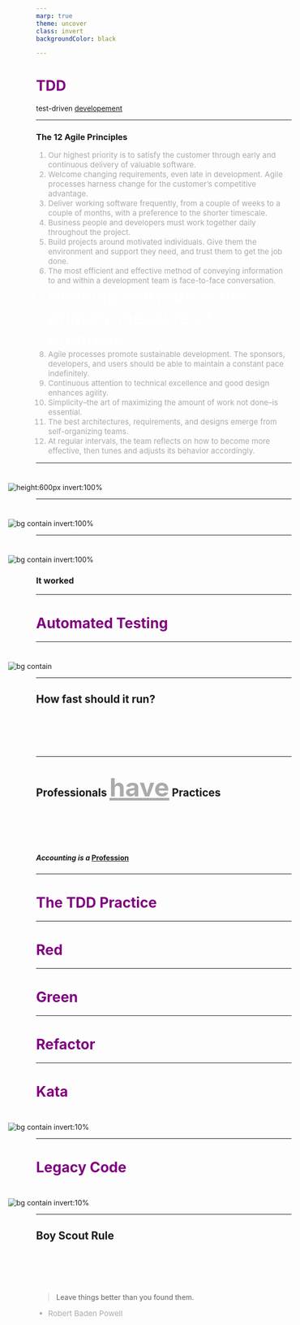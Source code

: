 ```yaml
---
marp: true
theme: uncover
class: invert
backgroundColor: black

---
```

<style scoped>
    em {
        text-decoration: underline;
        font-style: normal;
    }
</style>

# TDD

test-driven _developement_

---
<style scoped>
    li {
        font-size : 15px;
        color: #aaa;
    }
    li:nth-child(7) {
        color: white;
        font-size : 35px !important;
    }
</style>

### The 12 Agile Principles

1. Our highest priority is to satisfy the customer through early and continuous delivery of valuable software.
1. Welcome changing requirements, even late in development. Agile processes harness change for the customer’s competitive advantage.
1. Deliver working software frequently, from a couple of weeks to a couple of months, with a preference to the shorter timescale.
1. Business people and developers must work together daily throughout the project.
1. Build projects around motivated individuals. Give them the environment and support they need, and trust them to get the job done.
1. The most efficient and effective method of conveying information to and within a development team is face-to-face conversation.
1. Working software is the primary measure of progress.
1. Agile processes promote sustainable development. The sponsors, developers, and users should be able to maintain a constant pace indefinitely.
1. Continuous attention to technical excellence and good design enhances agility.
1. Simplicity–the art of maximizing the amount of work not done–is essential.
1. The best architectures, requirements, and designs emerge from self-organizing teams.
1. At regular intervals, the team reflects on how to become more effective, then tunes and adjusts its behavior accordingly.

---
<style scoped>
    img {
        margin: 25px 0 0 -55px;
    }
</style>
![height:600px invert:100%](./images/sdlc.png)

---
![bg contain invert:100%](./images/feedback.png)

---
![bg contain invert:100%](./images/timer.png)
### It worked

---
# Automated Testing

---
![bg contain](./images/testing-pyramid.png)

<!-- 
    Mars rover - 7 minutes latency in communication (in one direction)
-->

---
## How fast should it run?

<!--
    Calculation :
        3000 classes
        10 TCs

        - 1 second per test
        - 100 ms per test

-->

---
<style scoped>
    h2 em {
        font-size: 50px;
        color: #aaa !important;
        font-style: normal;
    }
    h5 {
        margin-top: 80px;
    }
    h5 em {
        text-decoration: underline;
        font-style: normal;
    }
</style>

## Professionals *have* Practices  

##### Accounting is a _Profession_

<!--
    Why Accounting?
    - a high risky job.

    Practices:
        - A doctor washing hands before a surgery.
        - Double entry book keeping.    
-->

---
# The TDD Practice
<!--
    1. Write a (failing) test
    2. Make it pass
    3. Clean-up code
-->

---
<style scoped>
    h1 {
        color: red !important;
    }
</style>

# Red

---
<style scoped>
    h1 {
        color: green !important;
    }
</style>

# Green

---
<style scoped>
    h1 {
        color: purple !important;
    }
</style>

# Refactor

---
# Kata
![bg contain invert:10%](./images/kata.png)

<!--
Kata = Form 
A sequences of movements that are put together in an overall pattern.

Practice on the job = practice at the fight

http://codingdojo.org/?KataCatalogue
https://katas.softwarecraftsmanship.org/

-->

---
# Legacy Code
![bg contain invert:10%](./images/legacy-code.png)

<!--
Legacy:
Code without tests
-->

---
<style scoped>
    h2 {
        margin-bottom: 100px;
    }
</style>
## Boy Scout Rule

> Leave things better than you found them.
- Robert Baden Powell